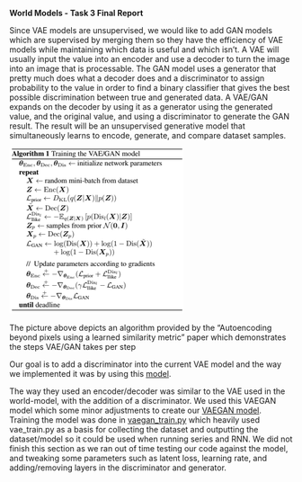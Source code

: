 **World Models - Task 3 Final Report**

Since VAE models are unsupervised, we would like to add GAN models which are supervised by merging them so they have the efficiency of VAE models while maintaining which data is useful and which isn’t. A VAE will usually input the value into an encoder and use a decoder to turn the image into an image that is processable. The GAN model uses a generator that pretty much does what a decoder does and a discriminator to assign probability to the value in order to find a binary classifier that gives the best possible discrimination between true and generated data.  A VAE/GAN expands on the decoder by using it as a generator using the generated value, and the original value, and using a discriminator to generate the GAN result. The result will be an unsupervised generative model that simultaneously learns to encode, generate, and compare dataset samples.

![image](imgs/algorithm.png)

The picture above depicts an algorithm provided by the “Autoencoding beyond pixels using a learned similarity metric” paper which demonstrates the steps VAE/GAN takes per step

Our goal is to add a discriminator into the current VAE model and the way we implemented it was by using this [model](https://colab.research.google.com/github/timsainb/tensorflow2-generative-models/blob/master/6.0-VAE-GAN-fashion-mnist.ipynb#scrollTo=k9SohQvnTSch).

The way they used an encoder/decoder was similar to the VAE used in the world-model, with the addition of a discriminator. We used this VAEGAN model which some minor adjustments to create our [VAEGAN model](WorldModels/vaegan/vaegan.py). Training the model was done in [vaegan_train.py](WorldModels/vaegan_train.py) which heavily used vae_train.py as a basis for collecting the dataset and outputting the dataset/model so it could be used when running series and RNN. We did not finish this section as we ran out of time testing our code against the model, and tweaking some parameters such as latent loss, learning rate, and adding/removing layers in the discriminator and generator.

